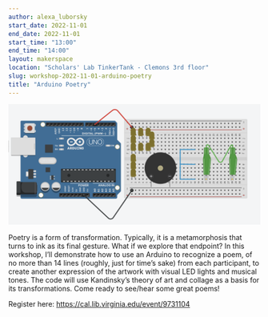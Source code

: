 ```yaml
---
author: alexa_luborsky
start_date: 2022-11-01
end_date: 2022-11-01
start_time: "13:00"
end_time: "14:00"
layout: makerspace
location: "Scholars' Lab TinkerTank - Clemons 3rd floor"
slug: workshop-2022-11-01-arduino-poetry
title: "Arduino Poetry"
---
```


![Arduino Poetry](/assets/post-media/workshops/arduino-poem.png)

Poetry is a form of transformation. Typically, it is a metamorphosis that turns to ink as its final gesture. What if we explore that endpoint? In this workshop, I’ll demonstrate how to use an Arduino to recognize a poem, of no more than 14 lines (roughly, just for time’s sake) from each participant, to create another expression of the artwork with visual LED lights and musical tones. The code will use Kandinsky’s theory of art and collage as a basis for its transformations. Come ready to see/hear some great poems!

Register here: [https://cal.lib.virginia.edu/event/9731104 ](https://cal.lib.virginia.edu/event/9731104)

